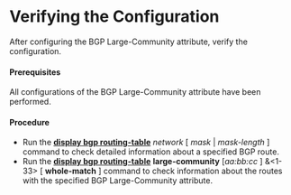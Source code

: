 Verifying the Configuration
===========================

After configuring the BGP Large-Community attribute, verify the configuration.

#### Prerequisites

All configurations of the BGP Large-Community attribute have been performed.


#### Procedure

* Run the [**display bgp routing-table**](cmdqueryname=display+bgp+routing-table) *network* [ *mask* | *mask-length* ] command to check detailed information about a specified BGP route.
* Run the [**display bgp routing-table**](cmdqueryname=display+bgp+routing-table+large-community+whole-match) **large-community** [*aa:bb:cc* ] &<1-33> [ **whole-match** ] command to check information about the routes with the specified BGP Large-Community attribute.
